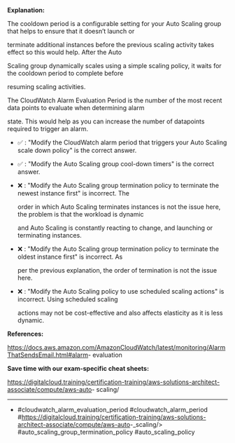 **Explanation:**

The cooldown period is a configurable setting for your Auto Scaling group that helps to ensure that it doesn’t launch or

terminate additional instances before the previous scaling activity takes effect so this would help. After the Auto

Scaling group dynamically scales using a simple scaling policy, it waits for the cooldown period to complete before

resuming scaling activities.

The CloudWatch Alarm Evaluation Period is the number of the most recent data points to evaluate when determining alarm

state. This would help as you can increase the number of datapoints required to trigger an alarm.

- ✅ :  "Modify the CloudWatch alarm period that triggers your Auto Scaling scale down policy" is the correct answer.

- ✅ :  "Modify the Auto Scaling group cool-down timers" is the correct answer.

- ❌ :  "Modify the Auto Scaling group termination policy to terminate the newest instance first" is incorrect. The

  order in which Auto Scaling terminates instances is not the issue here, the problem is that the workload is dynamic

  and Auto Scaling is constantly reacting to change, and launching or terminating instances.

- ❌ :  "Modify the Auto Scaling group termination policy to terminate the oldest instance first" is incorrect. As

  per the previous explanation, the order of termination is not the issue here.

- ❌ :  "Modify the Auto Scaling policy to use scheduled scaling actions" is incorrect. Using scheduled scaling

  actions may not be cost-effective and also affects elasticity as it is less dynamic.

**References:**

<https://docs.aws.amazon.com/AmazonCloudWatch/latest/monitoring/AlarmThatSendsEmail.html#alarm>- evaluation

**Save time with our exam-specific cheat sheets:**

<https://digitalcloud.training/certification-training/aws-solutions-architect-associate/compute/aws-auto>- scaling/

----

- #cloudwatch_alarm_evaluation_period #cloudwatch_alarm_period #<https://digitalcloud.training/certification-training/aws-solutions-architect-associate/compute/aws-auto>-_scaling/> #auto_scaling_group_termination_policy #auto_scaling_policy
